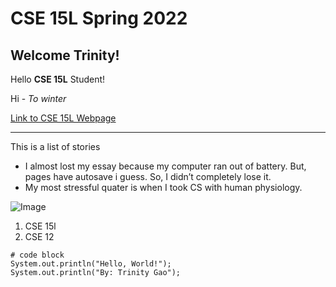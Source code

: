 # CSE 15L Spring 2022

## Welcome Trinity!

Hello **CSE 15L** Student!

Hi - *To winter*

[Link to CSE 15L Webpage](https://trinnnn.github.io/CSE-15l/)

---

This is a list of stories
* I almost lost my essay because my computer ran out of battery. But, pages have autosave i guess. So, I didn’t completely lose it. 
* My most stressful quater is when I took CS with human physiology.

![Image](https://snowbrains.com/wp-content/uploads/2020/12/IMG_9795-min-scaled.jpg)

1. CSE 15l
1. CSE 12

```
# code block
System.out.println("Hello, World!");
System.out.println("By: Trinity Gao");
```
